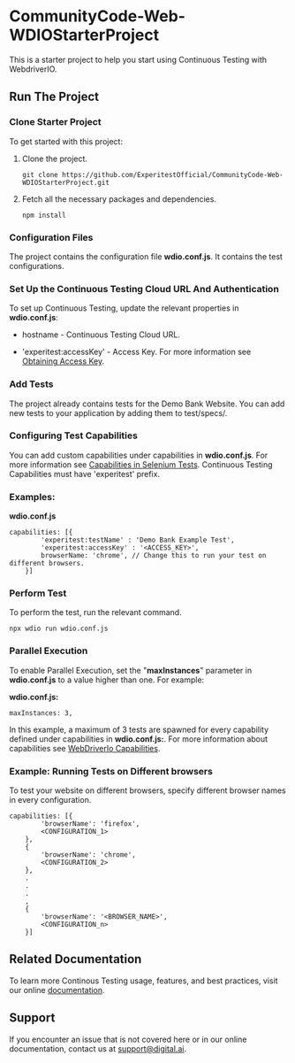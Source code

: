 # CommunityCode-Web-WDIOStarterProject
This is a starter project to help you start using Continuous Testing with WebdriverIO.

## Run The Project
### Clone Starter Project

To get started with this project:
1. Clone the project.

    ```
    git clone https://github.com/ExperitestOfficial/CommunityCode-Web-WDIOStarterProject.git
    ```

2. Fetch all the necessary packages and dependencies.

    ```
    npm install
    ```

### Configuration Files

The project contains the configuration file **wdio.conf.js**. It contains the test configurations.


### Set Up the Continuous Testing Cloud URL And Authentication

To set up Continuous Testing, update the relevant properties in **wdio.conf.js**:

- hostname - Continuous Testing Cloud URL.

- 'experitest:accessKey' - Access Key. For more information see [Obtaining Access Key](https://docs.digital.ai/bundle/TE/page/obtaining_access_key.html).

### Add Tests

The project already contains tests for the Demo Bank Website. You can add new tests to your application by adding them to test/specs/.

### Configuring Test Capabilities

You can add custom capabilities under capabilities in **wdio.conf.js**. For more information see [Capabilities in Selenium Tests](https://docs.digital.ai/bundle/TE/page/capabilities_in_selenium_tests.html). Continuous Testing Capabilities  must have 'experitest' prefix.

### Examples:

**wdio.conf.js**
```
capabilities: [{
		'experitest:testName' : 'Demo Bank Example Test',
		'experitest:accessKey' : '<ACCESS_KEY>',
		browserName: 'chrome', // Change this to run your test on different browsers.
    }]
```

### Perform Test

To perform the test, run the relevant command.

```
npx wdio run wdio.conf.js
```

### Parallel Execution

To enable Parallel Execution, set the "**maxInstances**" parameter in **wdio.conf.js** to a value higher than one. For example:

**wdio.conf.js:**
  ```
  maxInstances: 3,
  ```

In this example, a maximum of 3 tests are spawned for every capability defined under capabilities in **wdio.conf.js:**. For more information about capabilities see  <a href="#WebDriverIo Capabilities"> WebDriverIo Capabilities</a>.

### Example: Running Tests on Different browsers

To test your website on different browsers, specify different browser names in every configuration.

```
capabilities: [{
        'browserName': 'firefox',
        <CONFIGURATION_1>
    },
    {
        'browserName': 'chrome',
        <CONFIGURATION_2>
    },
    .
    .
    .
    ,
    {
        'browserName': '<BROWSER_NAME>',
        <CONFIGURATION_n>
    }]
```

## Related Documentation

To learn more Continous Testing usage, features, and best practices, visit our online [documentation](https://docs.experitest.com/display/TE/Test+Execution+Home).

## Support

If you encounter an issue that is not covered here or in our online documentation, contact us at [support@digital.ai](mailto:support@digital.ai).


  


